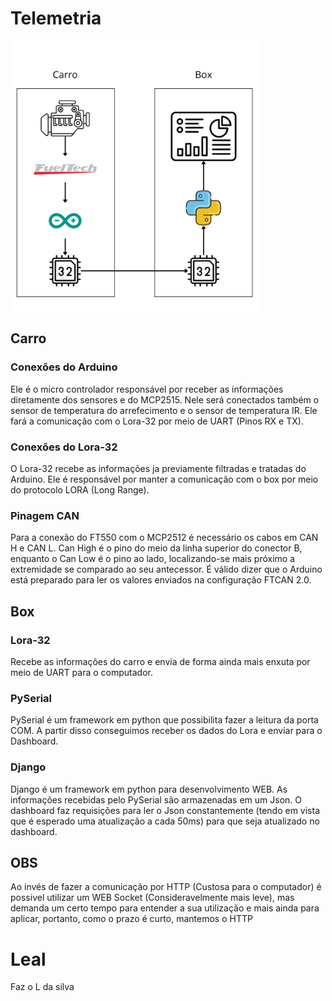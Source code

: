 # Telemetria
<img src="docs/comunicação.png" alt="Diagrama de Comunicação" width="400"/>


## Carro
### Conexões do Arduino
Ele é o micro controlador responsável por receber as informações diretamente dos sensores e do MCP2515. Nele será conectados também o sensor de temperatura do arrefecimento e o sensor de temperatura IR.
Ele fará a comunicação com o Lora-32 por meio de UART (Pinos RX e TX).

### Conexões do Lora-32
O Lora-32 recebe as informações ja previamente filtradas e tratadas do Arduino. Ele é responsável por manter a comunicação com o box por meio do protocolo LORA (Long Range).

### Pinagem CAN
Para a conexão do FT550 com o MCP2512 é necessário os cabos em CAN H e CAN L. Can High é o pino do meio da linha superior do conector B, enquanto o Can Low é o pino ao lado, localizando-se mais próximo a extremidade se comparado ao seu antecessor.
É válido dizer que o Arduino está preparado para ler os valores enviados na configuração FTCAN 2.0.

## Box
### Lora-32
Recebe as informações do carro e envia de forma ainda mais enxuta por meio de UART para o computador.

### PySerial
PySerial é um framework em python que possibilita fazer a leitura da porta COM. A partir disso conseguimos receber os dados do Lora e enviar para o Dashboard.

### Django
Django é um framework em python para desenvolvimento WEB.
As informações recebidas pelo PySerial são armazenadas em um Json. O dashboard faz requisições para ler o Json constantemente (tendo em vista que é esperado uma atualização a cada 50ms) para que seja atualizado no dashboard.

## OBS
Ao invés de fazer a comunicação por HTTP (Custosa para o computador) é possivel utilizar um WEB Socket (Consideravelmente mais leve), mas demanda um certo tempo para entender a sua utilização e mais ainda para aplicar, portanto, como o prazo é curto, mantemos o HTTP

# Leal
Faz o L da silva